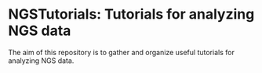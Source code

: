 # NGSTutorials: Tutorials for analyzing NGS data

The aim of this repository is to gather and organize useful tutorials for analyzing NGS data.
